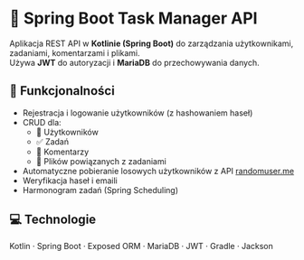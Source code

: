 # 🧩 Spring Boot Task Manager API

Aplikacja REST API w **Kotlinie (Spring Boot)** do zarządzania użytkownikami, zadaniami, komentarzami i plikami.  
Używa **JWT** do autoryzacji i **MariaDB** do przechowywania danych.

## 🔧 Funkcjonalności
- Rejestracja i logowanie użytkowników (z hashowaniem haseł)
- CRUD dla:
  - 🧍 Użytkowników  
  - ✅ Zadań  
  - 💬 Komentarzy  
  - 📎 Plików powiązanych z zadaniami  
- Automatyczne pobieranie losowych użytkowników z API [randomuser.me](https://randomuser.me)
- Weryfikacja haseł i emaili
- Harmonogram zadań (Spring Scheduling)

## 💻 Technologie
Kotlin · Spring Boot · Exposed ORM · MariaDB · JWT · Gradle · Jackson
